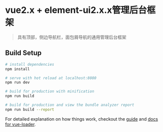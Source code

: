 # vue2.x + element-ui2.x.x管理后台框架

> 具有顶部，侧边导航栏，面包屑导航的通用管理后台框架

## Build Setup

``` bash
# install dependencies
npm install

# serve with hot reload at localhost:8080
npm run dev

# build for production with minification
npm run build

# build for production and view the bundle analyzer report
npm run build --report
```

For detailed explanation on how things work, checkout the [guide](http://vuejs-templates.github.io/webpack/) and [docs for vue-loader](http://vuejs.github.io/vue-loader).
